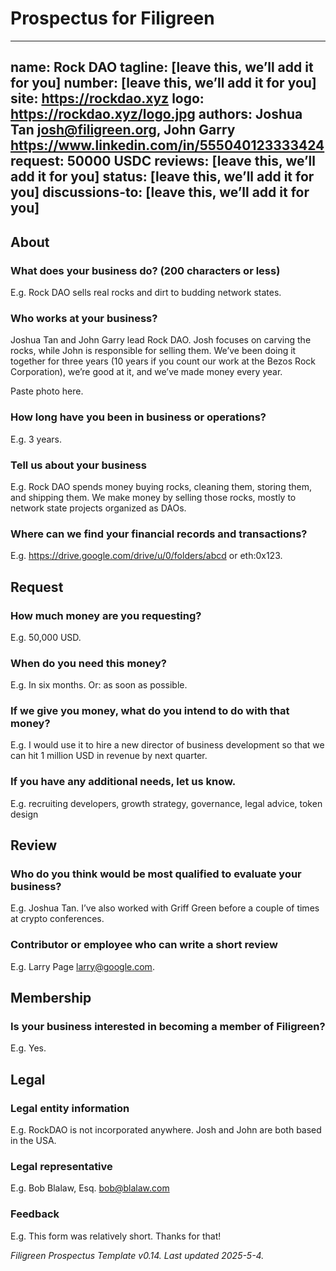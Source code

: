 # Prospectus for Filigreen

<!--
This document is intended to help us create a prospectus (i.e. loan application) for your business, which will be shared with the members of Shore of Filigreen LLC (or just “Filigreen”), an investment club.

This form should take you around 20 minutes to fill out. If we need more detail, we’ll comment on this doc directly, and help you iterate it.

Instructions: 
Yellow indicates things you should fill in / replace with your own information.
Blue indicates things we will fill in or which we might change.
The <!- ... -> brackets indicate text that will be disregarded when the file is displayed (but will remain in the raw file).

Note: after a round of private edits, this prospectus will be published online. If this is a problem for you, let us know by commenting here.
-->

---
name: Rock DAO
tagline: [leave this, we’ll add it for you]
number: [leave this, we’ll add it for you]
site: https://rockdao.xyz
logo: https://rockdao.xyz/logo.jpg
authors: Joshua Tan <josh@filigreen.org>, John Garry <https://www.linkedin.com/in/555040123333424>
request: 50000 USDC
reviews: [leave this, we’ll add it for you]
status: [leave this, we’ll add it for you]
discussions-to: [leave this, we’ll add it for you]
---

## About

### What does your business do? (200 characters or less)

E.g. Rock DAO sells real rocks and dirt to budding network states.

### Who works at your business?

Joshua Tan and John Garry lead Rock DAO. Josh focuses on carving the rocks, while John is responsible for selling them. We’ve been doing it together for three years (10 years if you count our work at the Bezos Rock Corporation), we’re good at it, and we’ve made money every year.

Paste photo here.

### How long have you been in business or operations?

E.g. 3 years.

### Tell us about your business
<!--This doesn’t need to be an essay, but try to go into some detail.-->

E.g. Rock DAO spends money buying rocks, cleaning them, storing them, and shipping them. We make money by selling those rocks, mostly to network state projects organized as DAOs.

### Where can we find your financial records and transactions?
<!--Filigreen specializes in DAOs and small businesses in Web3. We generally expect loan candidates to maintain transparent finances and operations, e.g. via a known set of wallets or contracts on a public blockchain or on a public platform such as Open Collective.-->

E.g. https://drive.google.com/drive/u/0/folders/abcd or eth:0x123.

## Request

### How much money are you requesting?
<!--This is just an initial request. Feel free to give a ballpark figure unless you have a specific budget in mind.-->

E.g. 50,000 USD.

### When do you need this money?

E.g. In six months. Or: as soon as possible.

### If we give you money, what do you intend to do with that money?

E.g. I would use it to hire a new director of business development so that we can hit 1 million USD in revenue by next quarter.

### If you have any additional needs, let us know.
<!--This question is optional. Feel free to just write some phrases.-->

E.g. recruiting developers, growth strategy, governance, legal advice, token design

## Review

### Who do you think would be most qualified to evaluate your business?

E.g. Joshua Tan. I’ve also worked with Griff Green before a couple of times at crypto conferences.

### Contributor or employee who can write a short review

<!--You can name yourself.-->

E.g. Larry Page <larry@google.com>.

## Membership

### Is your business interested in becoming a member of Filigreen?
<!--[This policy is pending legal review.] If yes, we’ll help. In particular, we’ll take 50% of all interest you pay on your loan and set it up as a “staked investment” in Filigreen. This makes your business a limited member of Filigreen, with all the rights of a common member except that (1) you can’t take the money out unless the common members vote to let you and (2) the governance structure for managing the staked investment is set by the proposer of the loan. This process begins with the first interest payment. However, you get nothing if you don’t pay back your entire loan (principal and interest).-->

E.g. Yes.

## Legal

### Legal entity information

E.g. RockDAO is not incorporated anywhere. Josh and John are both based in the USA.

### Legal representative

E.g. Bob Blalaw, Esq. <bob@blalaw.com>

### Feedback

E.g. This form was relatively short. Thanks for that!

<!--
What’s next: we will convert this document into a prospectus and share it with the members of Filigreen. Members of Filigreen will respond to you directly in this doc, so please make sure you are getting notifications for comments and suggestions.

The goal of Filigreen is to understand, support, and build small businesses in Web3. We evaluate loan applications on many dimensions beyond likelihood of loan repayment. If your application is not accepted, don’t take it as a signal about the overall viability of your business.-->

_Filigreen Prospectus Template v0.14. Last updated 2025-5-4._
